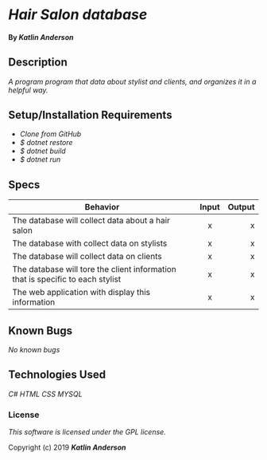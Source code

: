 # _Hair Salon database_

#### By _**Katlin Anderson**_

## Description

_A program program that data about stylist and clients, and organizes it in a helpful way._

## Setup/Installation Requirements

* _Clone from GitHub_
* _$ dotnet restore_
* _$ dotnet build_
* _$ dotnet run_

## Specs

| Behavior | Input | Output |
| ------------- |:-------------:| -----:|
| The database will collect data about a hair salon | x | x |
| The database with collect data on stylists | x | x |
| The database will collect data on clients | x | x |
| The database will tore the client information that is specific to each stylist | x | x |
| The web application with display this information | x | x |


## Known Bugs

_No known bugs_

## Technologies Used

_C#_
_HTML_
_CSS_
_MYSQL_

### License

*This software is licensed under the GPL license.*

Copyright (c) 2019 **_Katlin Anderson_**
